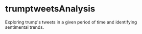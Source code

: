 # trumptweetsAnalysis
Exploring trump's tweets in a given period of time and identifying sentimental trends. 

